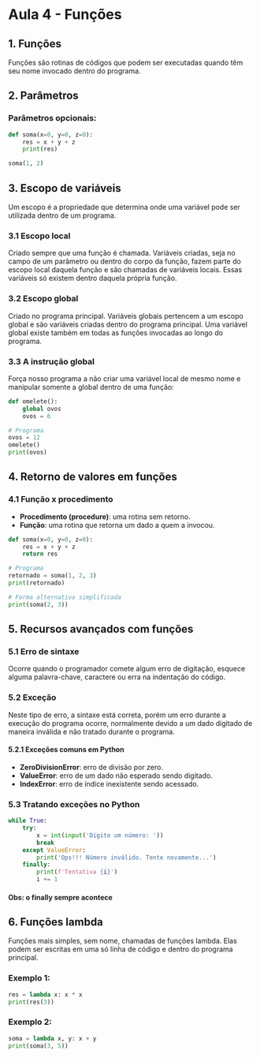 # Aula 4 - Funções

## 1. Funções
Funções são rotinas de códigos que podem ser executadas quando têm seu nome invocado dentro do programa.

## 2. Parâmetros
### Parâmetros opcionais:
```python
def soma(x=0, y=0, z=0):
    res = x + y + z
    print(res)

soma(1, 2)
```

## 3. Escopo de variáveis
Um escopo é a propriedade que determina onde uma variável pode ser utilizada dentro de um programa.

### 3.1 Escopo local
Criado sempre que uma função é chamada. Variáveis criadas, seja no campo de um parâmetro ou dentro do corpo da função, fazem parte do escopo local daquela função e são chamadas de variáveis locais. Essas variáveis só existem dentro daquela própria função.

### 3.2 Escopo global
Criado no programa principal. Variáveis globais pertencem a um escopo global e são variáveis criadas dentro do programa principal. Uma variável global existe também em todas as funções invocadas ao longo do programa.

### 3.3 A instrução global
Força nosso programa a não criar uma variável local de mesmo nome e manipular somente a global dentro de uma função:
```python
def omelete():
    global ovos
    ovos = 6

# Programa
ovos = 12
omelete()
print(ovos)
```
## 4. Retorno de valores em funções
### 4.1 Função x procedimento
- **Procedimento (procedure)**: uma rotina sem retorno.
- **Função**: uma rotina que retorna um dado a quem a invocou.
```python
def soma(x=0, y=0, z=0):
    res = x + y + z
    return res

# Programa
retornado = soma(1, 2, 3)
print(retornado)

# Forma alternativa simplificada
print(soma(2, 3))
```
## 5. Recursos avançados com funções

### 5.1 Erro de sintaxe
Ocorre quando o programador comete algum erro de digitação, esquece alguma palavra-chave, caractere ou erra na indentação do código.

### 5.2 Exceção
Neste tipo de erro, a sintaxe está correta, porém um erro durante a execução do programa ocorre, normalmente devido a um dado digitado de maneira inválida e não tratado durante o programa.

#### 5.2.1 Exceções comuns em Python
- **ZeroDivisionError**: erro de divisão por zero.
- **ValueError**: erro de um dado não esperado sendo digitado.
- **IndexError**: erro de índice inexistente sendo acessado.

### 5.3 Tratando exceções no Python
```python
while True:
    try:
        x = int(input('Digite um número: '))
        break
    except ValueError:
        print('Ops!!! Número inválido. Tente novamente...')
    finally:
        print(f'Tentativa {i}')
        i += 1
```
#### Obs: o **finally** sempre acontece
## 6. Funções lambda
Funções mais simples, sem nome, chamadas de funções lambda. Elas podem ser escritas em uma só linha de código e dentro do programa principal.

### Exemplo 1:
```python
res = lambda x: x * x
print(res(3))
```
### Exemplo 2:
```python
soma = lambda x, y: x + y
print(soma(3, 5))
```